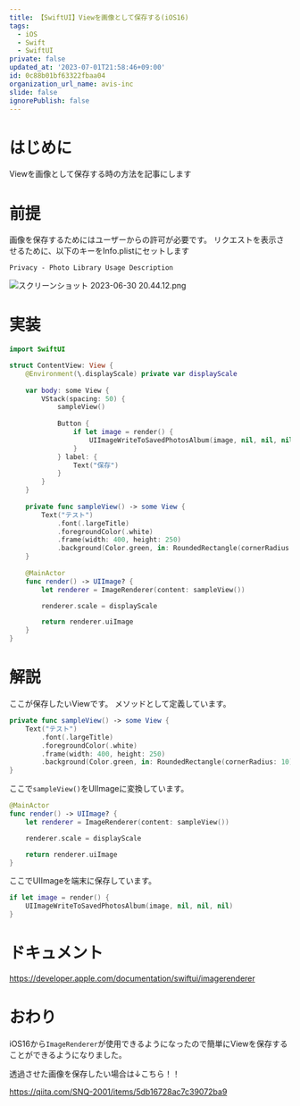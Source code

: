 ```yaml
---
title: 【SwiftUI】Viewを画像として保存する(iOS16)
tags:
  - iOS
  - Swift
  - SwiftUI
private: false
updated_at: '2023-07-01T21:58:46+09:00'
id: 0c88b01bf63322fbaa04
organization_url_name: avis-inc
slide: false
ignorePublish: false
---
```

# はじめに
Viewを画像として保存する時の方法を記事にします

# 前提
画像を保存するためにはユーザーからの許可が必要です。
リクエストを表示させるために、以下のキーをInfo.plistにセットします
```
Privacy - Photo Library Usage Description
```

![スクリーンショット 2023-06-30 20.44.12.png](https://qiita-image-store.s3.ap-northeast-1.amazonaws.com/0/1745371/40db01c7-86ef-f713-af53-44a02ad8b0fd.png)

# 実装
```swift
import SwiftUI

struct ContentView: View {
    @Environment(\.displayScale) private var displayScale
    
    var body: some View {
        VStack(spacing: 50) {
            sampleView()
            
            Button {
                if let image = render() {
                    UIImageWriteToSavedPhotosAlbum(image, nil, nil, nil)
                }
            } label: {
                Text("保存")
            }
        }
    }
    
    private func sampleView() -> some View {
        Text("テスト")
            .font(.largeTitle)
            .foregroundColor(.white)
            .frame(width: 400, height: 250)
            .background(Color.green, in: RoundedRectangle(cornerRadius: 10))
    }
    
    @MainActor
    func render() -> UIImage? {
        let renderer = ImageRenderer(content: sampleView())

        renderer.scale = displayScale

        return renderer.uiImage
    }
}
```

# 解説
ここが保存したいViewです。
メソッドとして定義しています。
```swift
private func sampleView() -> some View {
    Text("テスト")
        .font(.largeTitle)
        .foregroundColor(.white)
        .frame(width: 400, height: 250)
        .background(Color.green, in: RoundedRectangle(cornerRadius: 10))
}
```

ここで`sampleView()`をUIImageに変換しています。
```swift
@MainActor
func render() -> UIImage? {
    let renderer = ImageRenderer(content: sampleView())

    renderer.scale = displayScale

    return renderer.uiImage
}
```

ここでUIImageを端末に保存しています。
```swift
if let image = render() {
    UIImageWriteToSavedPhotosAlbum(image, nil, nil, nil)
}
```

# ドキュメント
https://developer.apple.com/documentation/swiftui/imagerenderer

# おわり
iOS16から`ImageRenderer`が使用できるようになったので簡単にViewを保存することができるようになりました。

透過させた画像を保存したい場合は↓こちら！！

https://qiita.com/SNQ-2001/items/5db16728ac7c39072ba9

